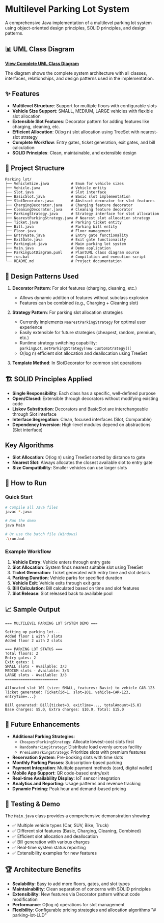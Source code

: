# Multilevel Parking Lot System

A comprehensive Java implementation of a multilevel parking lot system using object-oriented design principles, SOLID principles, and design patterns.

## 📊 UML Class Diagram

**[View Complete UML Class Diagram](https://drive.google.com/file/d/15BjXRy2l_rYo9QAuOvNCcwdKY9bPVa-1/view?usp=sharing)**

The diagram shows the complete system architecture with all classes, interfaces, relationships, and design patterns used in the implementation.

## ✨ Features

- **Multilevel Structure**: Support for multiple floors with configurable slots
- **Vehicle Size Support**: SMALL, MEDIUM, LARGE vehicles with flexible slot allocation
- **Extensible Slot Features**: Decorator pattern for adding features like charging, cleaning, etc.
- **Efficient Allocation**: O(log n) slot allocation using TreeSet with nearest-slot strategy
- **Complete Workflow**: Entry gates, ticket generation, exit gates, and bill calculation
- **SOLID Principles**: Clean, maintainable, and extensible design

## 📁 Project Structure

```
Parking lot/
├── VehicleSize.java          # Enum for vehicle sizes
├── Vehicle.java              # Vehicle entity
├── Slot.java                 # Slot interface
├── BasicSlot.java            # Basic slot implementation
├── SlotDecorator.java        # Abstract decorator for slot features
├── ChargingDecorator.java    # Charging feature decorator
├── CleaningDecorator.java    # Cleaning feature decorator
├── ParkingStrategy.java      # Strategy interface for slot allocation
├── NearestParkingStrategy.java # Nearest slot allocation strategy
├── Ticket.java               # Parking ticket entity
├── Bill.java                 # Parking bill entity
├── Floor.java                # Floor management
├── EntryGate.java            # Entry gate functionality
├── ExitGate.java             # Exit gate functionality
├── ParkingLot.java           # Main parking lot system
├── Main.java                 # Demo application
├── ParkingLotDiagram.puml    # PlantUML class diagram source
├── run.bat                   # Compilation and execution script
└── README.md                 # Project documentation
```

## 🎨 Design Patterns Used

1. **Decorator Pattern**: For slot features (charging, cleaning, etc.)

   - Allows dynamic addition of features without subclass explosion
   - Features can be combined (e.g., Charging + Cleaning slot)

2. **Strategy Pattern**: For parking slot allocation strategies

   - Currently implements `NearestParkingStrategy` for optimal user experience
   - Easily extensible for future strategies (cheapest, random, premium, etc.)
   - Runtime strategy switching capability: `parkingLot.setParkingStrategy(new CustomStrategy())`
   - O(log n) efficient slot allocation and deallocation using TreeSet

3. **Template Method**: In SlotDecorator for common slot operations

## 🏗️ SOLID Principles Applied

- **Single Responsibility**: Each class has a specific, well-defined purpose
- **Open/Closed**: Extensible through decorators without modifying existing code
- **Liskov Substitution**: Decorators and BasicSlot are interchangeable through Slot interface
- **Interface Segregation**: Clean, focused interfaces (Slot, Comparable)
- **Dependency Inversion**: High-level modules depend on abstractions (Slot interface)

## Key Algorithms

- **Slot Allocation**: O(log n) using TreeSet sorted by distance to gate
- **Nearest Slot**: Always allocates the closest available slot to entry gate
- **Size Compatibility**: Smaller vehicles can use larger slots

## 🚀 How to Run

### Quick Start

```bash
# Compile all Java files
javac *.java

# Run the demo
java Main

# Or use the batch file (Windows)
.\run.bat
```

### Example Workflow

1. **Vehicle Entry**: Vehicle enters through entry gate
2. **Slot Allocation**: System finds nearest suitable slot using TreeSet
3. **Ticket Generation**: Ticket generated with entry time and slot details
4. **Parking Duration**: Vehicle parks for specified duration
5. **Vehicle Exit**: Vehicle exits through exit gate
6. **Bill Calculation**: Bill calculated based on time and slot features
7. **Slot Release**: Slot released back to available pool

## 📈 Sample Output

```
=== MULTILEVEL PARKING LOT SYSTEM DEMO ===

Setting up parking lot...
Added floor 1 with 7 slots
Added floor 2 with 2 slots

=== PARKING LOT STATUS ===
Total floors: 2
Entry gates: 2
Exit gates: 1
SMALL slots - Available: 3/3
MEDIUM slots - Available: 3/3
LARGE slots - Available: 3/3
========================

Allocated slot 101 (size: SMALL, features: Basic) to vehicle CAR-123
Ticket generated: Ticket{id=1, slot=101, vehicle=CAR-123, entryTime=...}

Bill generated: Bill{ticket=3, exitTime=..., totalAmount=15.0}
Base charges: $5.0, Extra charges: $10.0, Total: $15.0
```

## 🔮 Future Enhancements

- **Additional Parking Strategies**:
  - `CheapestParkingStrategy`: Allocate lowest-cost slots first
  - `RandomParkingStrategy`: Distribute load evenly across facility
  - `PremiumParkingStrategy`: Prioritize slots with premium features
- **Reservation System**: Pre-booking slots with time slots
- **Monthly Parking Passes**: Subscription-based parking
- **Payment Integration**: Multiple payment methods (card, digital wallet)
- **Mobile App Support**: QR code-based entry/exit
- **Real-time Availability Display**: IoT sensor integration
- **Analytics and Reporting**: Usage patterns and revenue tracking
- **Dynamic Pricing**: Peak hour and demand-based pricing

## 🧪 Testing & Demo

The `Main.java` class provides a comprehensive demonstration showing:

- ✅ Multiple vehicle types (Car, SUV, Bike, Truck)
- ✅ Different slot features (Basic, Charging, Cleaning, Combined)
- ✅ Efficient slot allocation and deallocation
- ✅ Bill generation with various charges
- ✅ Real-time system status reporting
- ✅ Extensibility examples for new features

## 🏆 Architecture Benefits

- **Scalability**: Easy to add more floors, gates, and slot types
- **Maintainability**: Clean separation of concerns with SOLID principles
- **Extensibility**: New features via Decorator pattern without code modification
- **Performance**: O(log n) operations for slot management
- **Flexibility**: Configurable pricing strategies and allocation algorithms
  "# parking-lot-LLD"
